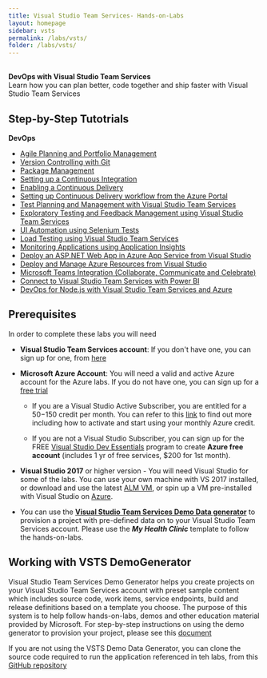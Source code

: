 ```yaml
---
title: Visual Studio Team Services- Hands-on-Labs 
layout: homepage
sidebar: vsts
permalink: /labs/vsts/
folder: /labs/vsts/
---
```


<br />
<div class="vstsMain">
<div class="productcolmain">
  <div class="pageheader">
             <b>DevOps with Visual Studio Team Services</b> </div>
     <div class="herotext2">       
             Learn how you can plan better, code together and ship faster with Visual Studio Team Services
  </div>
</div>
</div>

## Step-by-Step Tutotrials

<div class="lablist">
    <div class="header2"> <b>DevOps</b></div>
          <ul>
          <li> <a href="agile/">Agile Planning and Portfolio Management </a>    </li>
          <li> <a href="git/">Version Controlling with Git  </a>    </li>
          <li> <a href="packagemanagement/">Package Management</a> </li>
          <li> <a href="continuousintegration/">Setting up a Continuous Integration</a></li>
          <li> <a href="continuousdeployment/">Enabling a Continuous Delivery</a></li>
        <li><a href="azurecd/">Setting up Continuous Delivery workflow from the Azure Portal</a></li>
         <li><a href="testmanagement/">Test Planning and Management with Visual Studio Team Services</a></li>
        <li><a href="exploratorytesting/">Exploratory Testing and Feedback Management using Visual Studio Team Services</a></li>
      <li><a href="selenium/">UI Automation using Selenium Tests</a></li>
      <li><a href="load/">Load Testing using Visual Studio Team Services</a></li>
      <li><a href="monitor/">Monitoring Applications using Application Insights</a></li>
      <li><a href="appservice/">Deploy an ASP.NET Web App in Azure App Service from Visual Studio</a></li>
      <li><a href="azureresource/">Deploy and Manage Azure Resources from Visual Studio</a></li>
      <li><a href="teams/">Microsoft Teams Integration (Collaborate, Communicate and Celebrate)</a></li>
      <li><a href="powerbi/">Connect to Visual Studio Team Services with Power BI</a></li>
      <li><a href="nodejs/">DevOps for Node.js with Visual Studio Team Services and Azure</a></li>
        </ul>
</div>

## Prerequisites 

In order to complete these labs you will need 

- **Visual Studio Team Services account**: If you don't have one, you can sign up for one, from <a href="https://www.visualstudio.com/">here</a>

- **Microsoft Azure Account**: You will need a valid and active Azure account for the Azure labs. If you do not have one, you can sign up for a [free trial ](https://azure.microsoft.com/en-us/free/)

    - If you are a Visual Studio Active Subscriber, you are entitled for a $50-$150 credit per month. You can refer to this [link](https://azure.microsoft.com/en-us/pricing/member-offers/msdn-benefits-details/) to find out more including how to activate and start using your monthly Azure credit.

    - If you are not a Visual Studio Subscriber, you can sign up for the FREE [Visual Studio Dev Essentials](https://www.visualstudio.com/dev-essentials/) program to create **Azure free account** (includes 1 yr of free services, $200 for 1st month).

- **Visual Studio 2017** or higher version - You will need Visual Studio for some of the labs. You can use your own machine with VS 2017 installed, or download and use the latest [ALM VM](../tfs/),  or spin up a VM pre-installed with Visual Studio on [Azure](https://portal.azure.com). 

- You can use the **[Visual Studio Team Services Demo Data generator](https://vstsdemogenerator.azurewebsites.net)** to provision a project with pre-defined data on to your Visual Studio Team Services account. Please use the ***My Health Clinic*** template to follow the hands-on-labs.

## Working with VSTS DemoGenerator

Visual Studio Team Services Demo Generator helps you create projects on your Visual Studio Team Services account with preset sample content which includes source code, work items, service endpoints, build and release definitions based on a template you choose. The purpose of this system is to help follow hands-on-labs, demos and other education material provided by Microsoft. For step-by-step instructions on using the demo generator to provision your project, please see this [document](/labs/vsts/VSTSDemoGenerator)

If you are not using the VSTS Demo Data Generator, you can clone the source code required to run the application referenced in teh labs, from this [GitHub repository](https://github.com/Microsoft/myhealthclinic2017)
